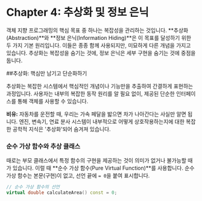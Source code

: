 # Chapter 4: 추상화 및 정보 은닉

객체 지향 프로그래밍의 핵심 목표 중 하나는 복잡성을 관리하는 것입니다. **추상화(Abstraction)**와 **정보 은닉(Information Hiding)**은 이 목표를 달성하기 위한 두 가지 기본 원리입니다. 이들은 종종 함께 사용되지만, 미묘하게 다른 개념을 가지고 있습니다. 추상화는 복잡성을 숨기는 것에, 정보 은닉은 세부 구현을 숨기는 것에 중점을 둡니다.

##추상화: 핵심만 남기고 단순화하기

추상화는 복잡한 시스템에서 핵심적인 개념이나 기능만을 추출하여 간결하게 표현하는 과정입니다. 사용자는 내부의 복잡한 동작 원리를 알 필요 없이, 제공된 단순한 인터페이스를 통해 객체를 사용할 수 있습니다.

**비유:** 자동차를 운전할 때, 우리는 가속 페달을 밟으면 차가 나아간다는 사실만 알면 됩니다. 엔진, 변속기, 연료 분사 시스템이 내부적으로 어떻게 상호작용하는지에 대한 복잡한 공학적 지식은 '추상화'되어 숨겨져 있습니다.

### 순수 가상 함수와 추상 클래스

때로는 부모 클래스에서 특정 함수의 구현을 제공하는 것이 의미가 없거나 불가능할 때가 있습니다. 이럴 때 **순수 가상 함수(Pure Virtual Function)**를 사용합니다. 순수 가상 함수는 본문(구현)이 없고, 선언 끝에 `= 0`을 붙여 표시합니다.

```cpp
// 순수 가상 함수의 선언
virtual double calculateArea() const = 0;
```
